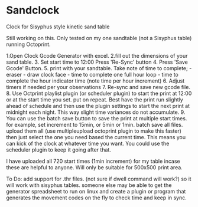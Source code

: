 # Sandclock
Clock for Sisyphus style kinetic sand table 

Still working on this. Only tested on my one sandtable (not a Sisyphus table) running Octoprint. 

1.Open Clock Gcode Generator with excel.
2.fill out the dimensions of your sand table. 
3. Set start time to 12:00 Press 'Re-Sync' button
4. Press 'Save Gcode' Button. 
5. print with your sandtable. Take note of time to complete;
    - eraser
    - draw clock face
    - time to complete one full hour loop
    - time to complete the hour indicator time (note time per hour increment)
6. Adjust timers if needed per your observations
7. Re-sync and save new gcode file. 
8. Use Octprint playlist plugin (or scheduler plugin) to start the print at 12:00 or at the start time you set. put on repeat. Best have the print run slightly ahead of schedule and then use the plugin settings to start the next print at midnight each night. This way slight time variances do not accumulate. 
9. You can use the batch save button to save the print at multiple start times. for example, set increment to 15min, or 5min or 1min. batch save all files. upload them all  (use multipleupload octoprint plugin to make this faster) then just select the one you need based the current time. This means you can kick of the clock at whatever time you want. You could use the scheduler plugin to keep it going after that.

I have uploaded all 720 start times (1min increment) for my table incase these are helpful to anyone. Will only be suitable for 500x500 print area. 

To Do:
add support for .thr files. (not sure if dwell command will work?) so it will work with sisyphus tables. 
someone else may be able to get the generator spreadsheet to run on linux and create a plugin or program that generates the movement codes on the fly to check time and keep in sync.
